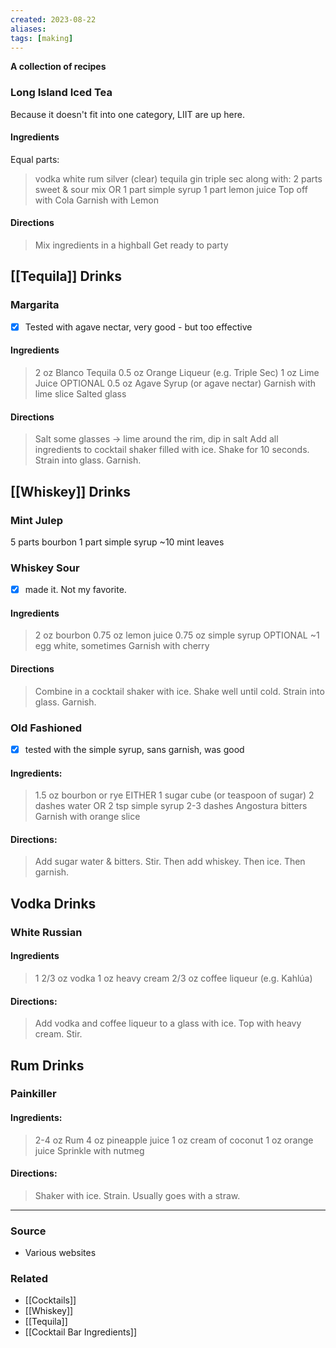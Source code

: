 ```yaml
---
created: 2023-08-22
aliases: 
tags: [making]
---
```

**A collection of recipes**

### Long Island Iced Tea
Because it doesn't fit into one category, LIIT are up here.

#### Ingredients
Equal parts:
>  vodka
>  white rum
>  silver (clear) tequila
>  gin
>  triple sec
>  along with:
> 	 2 parts sweet & sour mix
>  OR
> 	 1 part simple syrup
> 	 1 part lemon juice
>  Top off with Cola
>  Garnish with Lemon

#### Directions
> Mix ingredients in a highball
> Get ready to party

## [[Tequila]] Drinks

### Margarita
- [x] Tested with agave nectar, very good - but too effective
#### Ingredients 
>  2 oz Blanco Tequila
>  0.5 oz Orange Liqueur (e.g. Triple Sec)
>  1 oz Lime Juice
>  OPTIONAL
> 	 0.5 oz Agave Syrup (or agave nectar)
>  Garnish with lime slice
>  Salted glass
#### Directions
> Salt some glasses -> lime around the rim, dip in salt
> Add all ingredients to cocktail shaker filled with ice. Shake for 10 seconds. Strain into glass. Garnish.

## [[Whiskey]] Drinks

### Mint Julep
5 parts bourbon
1 part simple syrup
~10 mint leaves

### Whiskey Sour
- [x] made it. Not my favorite. 
#### Ingredients
> 2 oz bourbon
> 0.75 oz lemon juice
> 0.75 oz simple syrup
> OPTIONAL
>   ~1 egg white, sometimes 
> Garnish with cherry
#### Directions
> Combine in a cocktail shaker with ice. Shake well until cold. Strain into glass. Garnish.

### Old Fashioned
- [x] tested with the simple syrup, sans garnish, was good
#### Ingredients:
> 1.5 oz bourbon or rye
> EITHER
> 	1 sugar cube (or teaspoon of sugar)
> 	2 dashes water
> OR
> 	2 tsp simple syrup 
> 2-3 dashes Angostura bitters
> Garnish with orange slice
#### Directions:
> Add sugar water & bitters. Stir. Then add whiskey. Then ice. Then garnish.

## Vodka Drinks

### White Russian
#### Ingredients 
> 1 2/3 oz vodka
> 1 oz heavy cream
> 2/3 oz coffee liqueur (e.g. Kahlúa)
#### Directions:
> Add vodka and coffee liqueur to a glass with ice. Top with heavy cream. Stir.

## Rum Drinks

### Painkiller
#### Ingredients:
> 2-4 oz Rum
> 4 oz pineapple juice
> 1 oz cream of coconut
> 1 oz orange juice 
> Sprinkle with nutmeg
#### Directions:
> Shaker with ice. Strain. Usually goes with a straw.

---
### Source
- Various websites 

### Related
- [[Cocktails]]
- [[Whiskey]]
- [[Tequila]]
- [[Cocktail Bar Ingredients]]
 